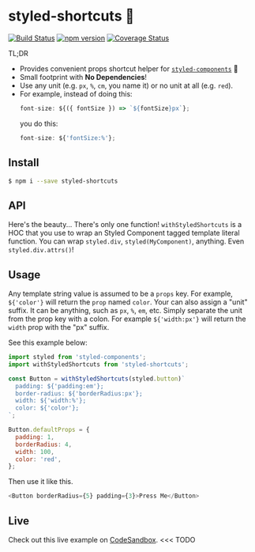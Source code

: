 # styled-shortcuts 💅
[![Build Status](https://travis-ci.org/donavon/styled-shortcuts.svg?branch=master)](https://travis-ci.org/donavon/styled-shortcuts)
[![npm version](https://img.shields.io/npm/v/styled-shortcuts.svg)](https://www.npmjs.com/package/styled-shortcuts)
[![Coverage Status](https://coveralls.io/repos/github/donavon/styled-shortcuts/badge.svg?branch=master)](https://coveralls.io/github/donavon/styled-shortcuts?branch=master)

TL;DR

* Provides convenient props shortcut helper for
[`styled-components`](https://www.npmjs.com/package/styled-components) 💅
* Small footprint with **No Dependencies**!
* Use any unit (e.g. `px`, `%`, `cm`, you name it) or no unit at all (e.g. `red`).
* For example, instead of doing this:
  ```js
  font-size: ${({ fontSize }) => `${fontSize}px`};
  ```
  you do this:
  ```js
  font-size: ${'fontSize:%'};
  ```

## Install
```bash
$ npm i --save styled-shortcuts
```

## API

Here's the beauty... There's only one function!
`withStyledShortcuts` is a HOC that you use to wrap an Styled Component tagged template literal function.
You can wrap `styled.div`, `styled(MyComponent)`, anything. Even `styled.div.attrs()`!

## Usage

Any template string value is assumed to be a `props` key.
For example, `${'color'}` will return the `prop` named `color`.
Your can also assign a "unit" suffix. It can be anything, such as `px`, `%`, `em`, etc.
Simply separate the unit from the prop key with a colon.
For example `${'width:px'}` will return the `width` prop with the "px" suffix.

See this example below:
```js
import styled from 'styled-components';
import withStyledShortcuts from 'styled-shortcuts';

const Button = withStyledShortcuts(styled.button)`
  padding: ${'padding:em'};
  border-radius: ${'borderRadius:px'};
  width: ${'width:%'};
  color: ${'color'};
`;

Button.defaultProps = {
  padding: 1,
  borderRadius: 4,
  width: 100,
  color: 'red',
};
```

Then use it like this.
```js
<Button borderRadius={5} padding={3}>Press Me</Button>
```

## Live

Check out this live example on [CodeSandbox](https://codesandbox.io/s/new). <<< TODO

